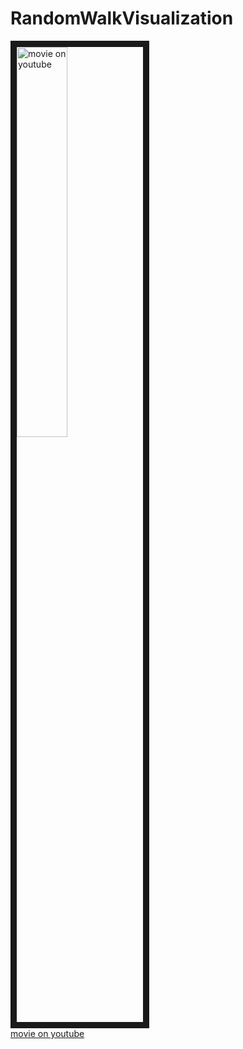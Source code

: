 # RandomWalkVisualization
  
  
<a href="http://www.youtube.com/watch?feature=player_embedded&v=ACFolkwECT0
" target="_blank"><img src="http://img.youtube.com/vi/ACFolkwECT0/0.jpg" 
alt="movie on youtube" width=40% border="10" /></a>  
[movie on youtube](https://www.youtube.com/watch?v=ACFolkwECT0)  
